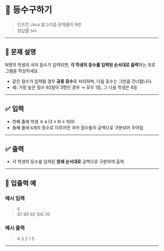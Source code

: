 # 🧮 등수구하기

> 인프런 Java 알고리즘 문제풀이 8번  
> 정답률 `54%`

---

## 📌 문제 설명

N명의 학생의 국어 점수가 입력되면, **각 학생의 등수를 입력된 순서대로 출력**하는 프로그램을 작성하세요.

- 같은 점수가 입력될 경우 **공동 등수**로 처리하며, 다음 등수는 그만큼 건너뜁니다.
- 예: 가장 높은 점수 92점이 3명인 경우 → 모두 1등, 그 다음 학생은 4등

---

## ✅ 입력

- 첫째 줄에 학생 수 `N` (3 ≤ N ≤ 100)
- 둘째 줄에 `N`개의 정수로 이루어진 국어 점수들이 공백으로 구분되어 주어짐

---

## ✅ 출력

- 각 학생의 등수를 입력된 **원래 순서대로** 공백으로 구분하여 출력

---

## 🧾 입출력 예

### 예시 입력
> 5  
> 87 89 92 100 76

### 예시 출력
> 4 3 2 1 5

---